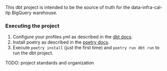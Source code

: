 This dbt project is intended to be the source of truth for the data-infra-cal-itp BigQuery warehouse.

### Executing the project
1. Configure your profiles.yml as described in the [dbt docs](https://docs.getdbt.com/dbt-cli/configure-your-profile).
2. Install poetry as described in the [poetry docs](https://python-poetry.org/docs/#osx--linux--bashonwindows-install-instructions).
3. Execute `poetry install` (just the first time) and `poetry run dbt run` to run the dbt project.

TODO: project standards and organization
